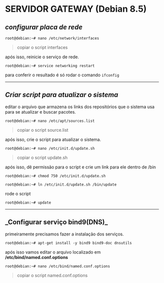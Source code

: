 # SERVIDOR GATEWAY (Debian 8.5)
## **_configurar placa de rede_**
`root@debian:~# nano /etc/network/interfaces`

> copiar o script interfaces

após isso, reinicie o serviço de rede.

`root@debian:~# service networking restart`

para conferir o resultado é só rodar o comando `ifconfig`

---

## **_Criar script para atualizar o sistema_**

editar o arquivo que armazena os links dos repositórios que o sistema usa para se atualizar e buscar pacotes.

`root@debian:~# nano /etc/apt/sources.list`

> copiar o script source.list

após isso, crie o script para atualizar o sistema.

`root@debian:~# nano /etc/init.d/update.sh`

> copiar o script update.sh

após isso, dê permissão para o script e crie um link para ele dentro de /bin

`root@debian:~# chmod 750 /etc/init.d/update.sh`

`root@debian:~# ln /etc/init.d/update.sh /bin/update`

rode o script

`root@debian:~# update`

---

## **_Configurar serviço bind9(DNS)**_

primeiramente precisamos fazer a instalação dos serviços.

`root@debian:~# apt-get install -y bind9 bind9-doc dnsutils`

após isso vamos editar o arquivo localizado em **/etc/bind/named.conf.options**

`root@debian:~# nano /etc/bind/named.conf.options`

> copiar o script named.conf.options

